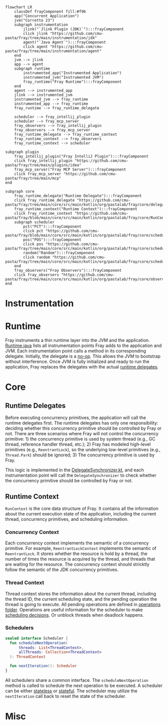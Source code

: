 ```mermaid
flowchart LR
    classDef frayComponent fill:#f96
    app("Concurrent Application")
    jvm("Corretto 23")
    subgraph instrumentation
        jlink("`Jlink Plugin (JDK)`"):::frayComponent
        click jlink "https://github.com/cmu-pasta/fray/tree/main/instrumentation/jdk"
        agent("`Java Agent`"):::frayComponent
        click agent "https://github.com/cmu-pasta/fray/tree/main/instrumentation/agent"
    end
    jvm --> jlink
    app --> agent
    subgraph runtime
        instrumented_app("Instrumented Application")
        instrumented_jvm("Instrumented JVM")
        fray_runtime("Fray Runtime"):::frayComponent
    end
    agent --> instrumented_app
    jlink --> instrumented_jvm
    instrumented_jvm --> fray_runtime
    instrumented_app --> fray_runtime
    fray_runtime --> fray_runtime_delegate

    scheduler --> fray_intellij_plugin
    scheduler --> fray_mcp_server
    fray_observers --> fray_intellij_plugin
    fray_observers --> fray_mcp_server
    fray_runtime_delegate --> fray_runtime_context
    fray_runtime_context --> fray_observers
    fray_runtime_context --> scheduler

subgraph plugin
    fray_intellij_plugin("Fray IntelliJ Plugin"):::frayComponent
    click fray_intellij_plugin "https://github.com/cmu-pasta/fray/tree/main/plugins/idea"
    fray_mcp_server("Fray MCP Server"):::frayComponent
    click fray_mcp_server "https://github.com/cmu-pasta/fray/tree/main/mcp"
end

subgraph core 
    fray_runtime_delegate("Runtime Delegate"):::frayComponent
    click fray_runtime_delegate "https://github.com/cmu-pasta/fray/tree/main/core/src/main/kotlin/org/pastalab/fray/core/delegates"
    fray_runtime_context("Runtime Context"):::frayComponent
    click fray_runtime_context "https://github.com/cmu-pasta/fray/blob/main/core/src/main/kotlin/org/pastalab/fray/core/RunContext.kt"
    subgraph scheduler
        pct("PCT"):::frayComponent
        click pct "https://github.com/cmu-pasta/fray/blob/main/core/src/main/kotlin/org/pastalab/fray/core/scheduler/PCTScheduler.kt"
        pos("POS"):::frayComponent
        click pos "https://github.com/cmu-pasta/fray/tree/main/core/src/main/kotlin/org/pastalab/fray/core/scheduler/POSScheduler.kt"
        random("Random"):::frayComponent
        click random "https://github.com/cmu-pasta/fray/tree/main/core/src/main/kotlin/org/pastalab/fray/core/scheduler/RandomScheduler.kt"
    end
    fray_observers("Fray Observers"):::frayComponent
    click fray_observers "https://github.com/cmu-pasta/fray/tree/main/core/src/main/kotlin/org/pastalab/fray/core/observers"
end
```

# Instrumentation


# Runtime

Fray instruments a thin runtime layer into the JVM and the application. [Runtime.java](https://github.com/cmu-pasta/fray/blob/main/runtime/src/main/java/org/pastalab/fray/runtime/Runtime.java) lists all instrumentation points Fray adds to the application and JVM. Each instrumentation point calls a method in its corresponding delegate. Initially, the delegate is a [no-op](https://github.com/cmu-pasta/fray/blob/main/runtime/src/main/java/org/pastalab/fray/runtime/Delegate.java). This allows the JVM to bootstrap without interference. Once JVM is fully initialized and ready to run the application, Fray replaces the delegates with the actual [runtime delegates](https://github.com/cmu-pasta/fray/blob/main/core/src/main/kotlin/org/pastalab/fray/core/delegates/RuntimeDelegate.kt).


# Core

## Runtime Delegates

Before executing concurrency primitives, the application will call the runtime delegates first. The runtime delegates has only one responsibility: deciding whether this concurrency primitive should be controlled by Fray or not. There are three scenarios where Fray will not control the concurrency primitive: 1) the concurrency primitive is used by system thread (e.g., GC thread, reference handler thread, etc.); 2) Fray has modeled high-level primitives (e.g., `ReentrantLock`), so the underlying low-level primitives (e.g., `Thread.Park`) should be ignored; 3) The concurrency primitive is used by Fray.

This logic is implemented in the [DelegateSynchronizer.kt](https://github.com/cmu-pasta/fray/blob/main/core/src/main/kotlin/org/pastalab/fray/core/delegates/DelegateSynchronizer.kt), and each instrumentation point will call the `DelegateSynchronizer` to check whether the concurrency primitive should be controlled by Fray or not. 

## Runtime Context

`RunContext` is the core data structure of Fray. It contains all the information about the current execution state of the application, including the current thread, concurrency primitives, and scheduling information.

### Concurrency Context

Each concurrency context implements the semantic of a concurrency primitive. For example, `ReentrantLockContext` implements the semantic of `ReentrantLock`. It stores whether the resource is hold by a thread, the number of times the resource is acquired by the thread, and threads that are waiting for the resource. The concurrency context should stricktly follow the semantic of the JDK concurrency primitives.

### Thread Context

Thread context stores the information about the current thread, including the thread ID, the current scheduling state, and the pending operation the thread is going to execute. All pending operations are defined in [operations folder](https://github.com/cmu-pasta/fray/tree/main/core/src/main/kotlin/org/pastalab/fray/core/concurrency/operations). Operations are useful information for the scheduler to make [scheduling decisions](https://github.com/cmu-pasta/fray/blob/main/core/src/main/kotlin/org/pastalab/fray/core/scheduler/POSScheduler.kt#L44). Or unblock threads when deadlock happens.

### Schedulers

```kotlin
sealed interface Scheduler {
  fun scheduleNextOperation(
      threads: List<ThreadContext>,
      allThreads: Collection<ThreadContext>
  ): ThreadContext

  fun nextIteration(): Scheduler
}
```

All schedulers share a common interface. The `scheduleNextOperation` method is called to schedule the next operation to be executed. A scheduler can be either [stateless](https://github.com/cmu-pasta/fray/blob/main/core/src/main/kotlin/org/pastalab/fray/core/scheduler/RandomScheduler.kt) or [stateful](https://github.com/cmu-pasta/fray/blob/main/core/src/main/kotlin/org/pastalab/fray/core/scheduler/POSScheduler.kt). The scheduler may utilize the `nextIteration` call back to reset the state of the scheduler.

# Misc
